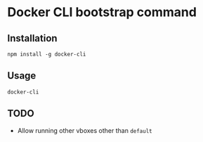 # Docker CLI bootstrap command

## Installation
`npm install -g docker-cli`

## Usage
`docker-cli`

## TODO
- Allow running other vboxes other than `default`
